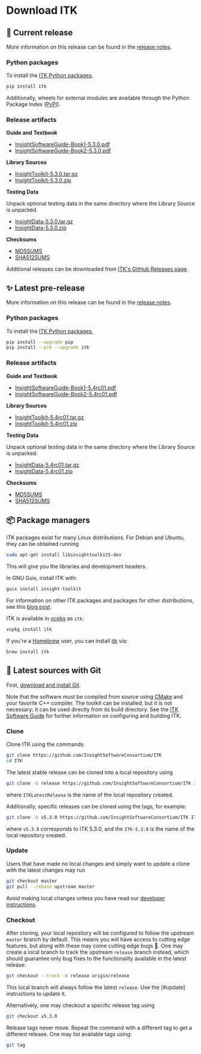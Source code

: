 Download ITK
============

💾 Current release
------------------

More information on this release can be found in the [release notes](releases/5.3.md).

### Python packages

To install the [ITK Python packages],

```sh
pip install itk
```

Additionally, wheels for external modules are available through the Python Package Index ([PyPI]).

### Release artifacts

**Guide and Textbook**

- [InsightSoftwareGuide-Book1-5.3.0.pdf](https://github.com/InsightSoftwareConsortium/ITK/releases/download/v5.3.0/InsightSoftwareGuide-Book1-5.3.0.pdf)
- [InsightSoftwareGuide-Book2-5.3.0.pdf](https://github.com/InsightSoftwareConsortium/ITK/releases/download/v5.3.0/InsightSoftwareGuide-Book2-5.3.0.pdf)

**Library Sources**

- [InsightToolkit-5.3.0.tar.gz](https://github.com/InsightSoftwareConsortium/ITK/releases/download/v5.3.0/InsightToolkit-5.3.0.tar.gz)
- [InsightToolkit-5.3.0.zip](https://github.com/InsightSoftwareConsortium/ITK/releases/download/v5.3.0/InsightToolkit-5.3.0.zip)

**Testing Data**

Unpack optional testing data in the same directory where the Library Source is unpacked.

- [InsightData-5.3.0.tar.gz](https://github.com/InsightSoftwareConsortium/ITK/releases/download/v5.3.0/InsightData-5.3.0.tar.gz)
- [InsightData-5.3.0.zip](https://github.com/InsightSoftwareConsortium/ITK/releases/download/v5.3.0/InsightData-5.3.0.zip)

**Checksums**

- [MD5SUMS](https://github.com/InsightSoftwareConsortium/ITK/releases/download/v5.3.0/MD5SUMS)
- [SHA512SUMS](https://github.com/InsightSoftwareConsortium/ITK/releases/download/v5.3.0/SHA512SUMS)


Additional releases can be downloaded from [ITK's GitHub Releases page].

✨ Latest pre-release
---------------------

More information on this release can be found in the [release notes](releases/5.4rc01.md).

### Python packages

To install the [ITK Python packages],

```sh
pip install --upgrade pip
pip install --pre --upgrade itk
```

### Release artifacts

**Guide and Textbook**

- [InsightSoftwareGuide-Book1-5.4rc01.pdf](https://github.com/InsightSoftwareConsortium/ITK/releases/download/v5.4rc01/InsightSoftwareGuide-Book1-5.4rc01.pdf)
- [InsightSoftwareGuide-Book2-5.4rc01.pdf](https://github.com/InsightSoftwareConsortium/ITK/releases/download/v5.4rc01/InsightSoftwareGuide-Book2-5.4rc01.pdf)

**Library Sources**

- [InsightToolkit-5.4rc01.tar.gz](https://github.com/InsightSoftwareConsortium/ITK/releases/download/v5.4rc01/InsightToolkit-5.4rc01.tar.gz)
- [InsightToolkit-5.4rc01.zip](https://github.com/InsightSoftwareConsortium/ITK/releases/download/v5.4rc01/InsightToolkit-5.4rc01.zip)

**Testing Data**

Unpack optional testing data in the same directory where the Library Source is unpacked.

- [InsightData-5.4rc01.tar.gz](https://github.com/InsightSoftwareConsortium/ITK/releases/download/v5.4rc01/InsightData-5.4rc01.tar.gz)
- [InsightData-5.4rc01.zip](https://github.com/InsightSoftwareConsortium/ITK/releases/download/v5.4rc01/InsightData-5.4rc01.zip)

**Checksums**

- [MD5SUMS](https://github.com/InsightSoftwareConsortium/ITK/releases/download/v5.4rc01/MD5SUMS)
- [SHA512SUMS](https://github.com/InsightSoftwareConsortium/ITK/releases/download/v5.4rc01/SHA512SUMS)

📦 Package managers
-------------------

ITK packages exist for many Linux distributions. For Debian and Ubuntu, they
can be obtained running

```sh
sudo apt-get install libinsighttoolkit5-dev
```

This will give you the libraries and development headers.

In GNU Guix, install ITK with:

```sh
guix install insight-toolkit
```

For information on other ITK packages and packages for other distributions, see
this [blog post].

ITK is available in [vcpkg] as `itk`:

```sh
vcpkg install itk
```

If you're a [Homebrew](https://brew.sh/) user, you can install [itk](https://formulae.brew.sh/formula/itk) via:

```sh
brew install itk
```

🚀 Latest sources with Git
--------------------------

First, [download and install Git](https://git-scm.com/downloads).

Note that the software must be compiled from source using [CMake] and your
favorite C++ compiler. The toolkit can be installed, but it is not necessary;
it can be used directly from its build directory. See the [ITK Software Guide]
for further information on configuring and building ITK.

### Clone

Clone ITK using the commands

```sh
git clone https://github.com/InsightSoftwareConsortium/ITK
cd ITK
```

The latest stable release can be cloned into a local repository using

```sh
git clone -b release https://github.com/InsightSoftwareConsortium/ITK ITKLatestRelease
```
where `ITKLatestRelease` is the name of the local repository created.

Additionally, specific releases can be cloned using the tags, for example:

```sh
git clone -b v5.3.0 https://github.com/InsightSoftwareConsortium/ITK ITK-5.3.0
```
where `v5.3.0` corresponds to ITK 5.3.0, and the `ITK-5.3.0` is the name
of the local repository created.

### Update

Users that have made no local changes and simply want to update a clone with
the latest changes may run

```sh
git checkout master
git pull --rebase upstream master
```

Avoid making local changes unless you have read our [developer
instructions](contributing/index.md).

### Checkout

After cloning, your local repository will be configured to follow the upstream
`master` branch by default. This means you will have access to cutting edge
features, but along with these may come cutting edge bugs :grimacing:. One may
create a local branch to track the upstream `release` branch instead, which
should guarantee only bug fixes to the functionality available in the latest
release:

```sh
git checkout --track -b release origin/release
```

This local branch will always follow the latest `release`. Use the [#update]
instructions to update it.

Alternatively, one may checkout a specific release tag using

```sh
git checkout v5.3.0
```

Release tags never move. Repeat the command with a different tag to get a
different release. One may list available tags using:

```sh
git tag
```

[blog post]: https://blog.kitware.com/itk-packages-in-linux-distributions/
[CMake]: https://cmake.org/
[download page]: https://itk.org/ITK/resources/software.html
[Git]: https://git-scm.com
[GNU Guix]: https://guix.gnu.org/
[ITK Python packages]: https://itkpythonpackage.readthedocs.io/en/latest/Quick_start_guide.html
[ITK's GitHub Releases
page]: https://github.com/InsightSoftwareConsortium/ITK/releases
[ITKPythonPackage]: https://itkpythonpackage.readthedocs.io/en/latest/index.html
[ITK Software Guide]: https://itk.org/ItkSoftwareGuide.pdf
[PyPI]: https://pypi.org/search/?q=itk
[vcpkg]: https://github.com/microsoft/vcpkg
